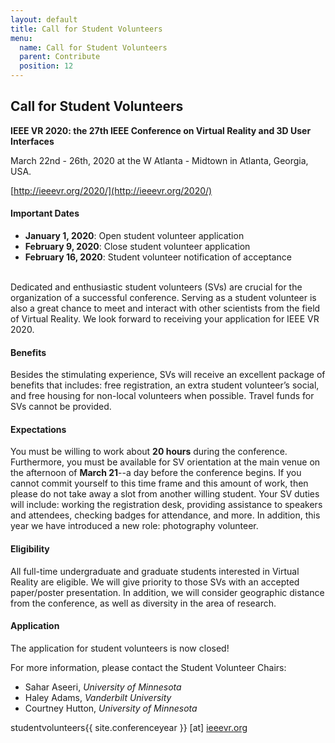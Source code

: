 ```yaml
---
layout: default
title: Call for Student Volunteers
menu:
  name: Call for Student Volunteers
  parent: Contribute
  position: 12
---
```


## Call for Student Volunteers

**IEEE VR 2020: the 27th IEEE Conference on Virtual Reality and 3D User Interfaces**

March 22nd - 26th, 2020 at the W Atlanta - Midtown in Atlanta, Georgia, USA.

[http://ieeevr.org/2020/](http://ieeevr.org/2020/)

#### Important Dates
- **January 1, 2020**: Open student volunteer application
- **February 9, 2020**: Close student volunteer application
- **February 16, 2020**: Student volunteer notification of acceptance

<br>
Dedicated and enthusiastic student volunteers (SVs) are crucial for the organization of a successful conference. Serving as a student volunteer is also a great chance to meet and interact with other scientists from the field of Virtual Reality. We look forward to receiving your application for IEEE VR 2020. 

#### Benefits

Besides the stimulating experience, SVs will receive an excellent package of benefits that includes: free registration, an extra student volunteer’s social, and free housing for non-local volunteers when possible. Travel funds for SVs cannot be provided.

#### Expectations

You must be willing to work about **20 hours** during the conference. Furthermore, you must be available for SV orientation at the main venue on the afternoon of **March 21**--a day before the conference begins. If you cannot commit yourself to this time frame and this amount of work, then please do not take away a slot from another willing student.  Your SV duties will include: working the registration desk, providing assistance to speakers and attendees, checking badges for attendance, and more. In addition, this year we have introduced a new role: photography volunteer.

#### Eligibility
All full-time undergraduate and graduate students interested in Virtual Reality are eligible. We will give priority to those SVs with an accepted paper/poster presentation. In addition, we will consider geographic distance from the conference, as well as diversity in the area of research. 


#### Application

The application for student volunteers is now closed!


For more information, please contact the Student Volunteer Chairs:

- Sahar Aseeri, *University of Minnesota*
- Haley Adams, *Vanderbilt University*
- Courtney Hutton, *University of Minnesota*

studentvolunteers{{ site.conferenceyear }} [at] [ieeevr.org](http://ieeevr.org)
